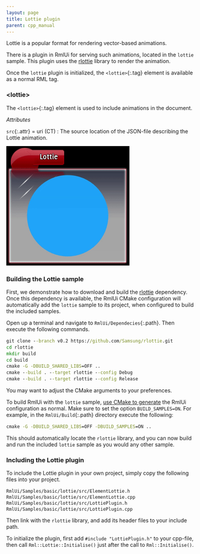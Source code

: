 ```yaml
---
layout: page
title: Lottie plugin
parent: cpp_manual
---
```


Lottie is a popular format for rendering vector-based animations.

There is a plugin in RmlUi for serving such animations, located in the `lottie` sample. This plugin uses the [rlottie](https://github.com/Samsung/rlottie) library to render the animation.

Once the `lottie` plugin is initialized, the `<lottie>`{:.tag} element is available as a normal RML tag.


### \<lottie\>

The `<lottie>`{:.tag} element is used to include animations in the document.

_Attributes_

`src`{:.attr} = uri (CT)
: The source location of the JSON-file describing the Lottie animation.

![Lottie sample](../animations/lottie.gif)

### Building the Lottie sample

First, we demonstrate how to download and build the [rlottie](https://github.com/Samsung/rlottie) dependency. Once this dependency is available, the RmlUi CMake configuration will automatically add the `lottie` sample to its project, when configured to build the included samples.

Open up a terminal and navigate to `RmlUi/Dependecies`{:.path}. Then execute the following commands.

```cmd
git clone --branch v0.2 https://github.com/Samsung/rlottie.git
cd rlottie
mkdir build
cd build
cmake -G -DBUILD_SHARED_LIBS=OFF ..
cmake --build . --target rlottie --config Debug
cmake --build . --target rlottie --config Release
```

You may want to adjust the CMake arguments to your preferences.

To build RmlUi with the `lottie` sample, [use CMake to generate](building_with_cmake.html) the RmlUi configuration as normal. Make sure to set the option `BUILD_SAMPLES=ON`. For example, in the `RmlUi/Build`{:.path} directory execute the following:

```cmd
cmake -G -DBUILD_SHARED_LIBS=OFF -DBUILD_SAMPLES=ON ..
```

This should automatically locate the `rlottie` library, and you can now build and run the included `lottie` sample as you would any other sample.


### Including the Lottie plugin

To include the Lottie plugin in your own project, simply copy the following files into your project.

```
RmlUi/Samples/basic/lottie/src/ElementLottie.h
RmlUi/Samples/basic/lottie/src/ElementLottie.cpp
RmlUi/Samples/basic/lottie/src/LottiePlugin.h
RmlUi/Samples/basic/lottie/src/LottiePlugin.cpp
```

Then link with the `rlottie` library, and add its header files to your include path.

To initialize the plugin, first add `#include "LottiePlugin.h"` to your cpp-file, then call `Rml::Lottie::Initialise()` just after the call to `Rml::Initialise()`.
